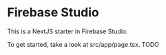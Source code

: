 # Firebase Studio

This is a NextJS starter in Firebase Studio.

To get started, take a look at src/app/page.tsx.
TODO